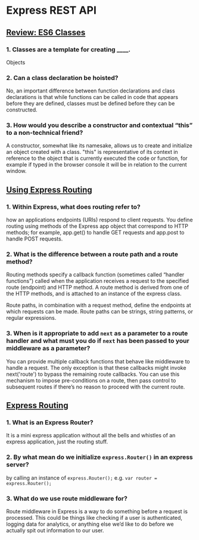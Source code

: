 # Express REST API

## [Review: ES6 Classes](https://developer.mozilla.org/en-US/docs/Web/JavaScript/Reference/Classes)

### 1. Classes are a template for creating ____.

Objects

### 2. Can a class declaration be hoisted?

No, an important difference between function declarations and class declarations is that while functions can be called in code that appears before they are defined, classes must be defined before they can be constructed.

### 3. How would you describe a constructor and contextual “this” to a non-technical friend?

A constructor, somewhat like its namesake, allows us to create and initialize an object created with a class. "this" is representative of its context in reference to the object that is currently executed the code or function, for example if typed in the browser console it will be in relation to the current window.

## [Using Express Routing](https://expressjs.com/en/guide/routing.html)

### 1. Within Express, what does routing refer to?

how an applications endpoints (URIs) respond to client requests. You define routing using methods of the Express app object that correspond to HTTP methods; for example, app.get() to handle GET requests and app.post to handle POST requests.

### 2. What is the difference between a route path and a route method?

Routing methods specify a callback function (sometimes called “handler functions”) called when the application receives a request to the specified route (endpoint) and HTTP method. A route method is derived from one of the HTTP methods, and is attached to an instance of the express class.

Route paths, in combination with a request method, define the endpoints at which requests can be made. Route paths can be strings, string patterns, or regular expressions.

### 3. When is it appropriate to add `next` as a parameter to a route handler and what must you do if `next` has been passed to your middleware as a parameter?

You can provide multiple callback functions that behave like middleware to handle a request. The only exception is that these callbacks might invoke next('route') to bypass the remaining route callbacks. You can use this mechanism to impose pre-conditions on a route, then pass control to subsequent routes if there’s no reason to proceed with the current route.

## [Express Routing](https://www.digitalocean.com/community/tutorials/learn-to-use-the-new-router-in-expressjs-4)

### 1. What is an Express Router?

It is a mini express application without all the bells and whistles of an express application, just the routing stuff.

### 2. By what mean do we initialize `express.Router()` in an express server?

by calling an instance of `express.Router();` e.g. `var router = express.Router();`

### 3. What do we use route middleware for?

Route middleware in Express is a way to do something before a request is processed. This could be things like checking if a user is authenticated, logging data for analytics, or anything else we’d like to do before we actually spit out information to our user.

